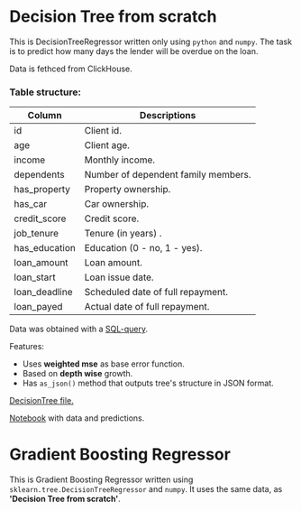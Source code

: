 # Decision Tree from scratch
This is DecisionTreeRegressor written only using `python` and `numpy`.
The task is to predict how many days the lender will be overdue on the loan.

Data is fethced from ClickHouse.
### Table structure:
| Column        | Descriptions                        |
| ------------- | ----------------------------------- |
| id            | Client id.                          |
| age           | Client age.                         |
| income        | Monthly income.                     |
| dependents    | Number of dependent family members. |
| has_property  | Property ownership.                 |
| has_car       | Car ownership.                      |
| credit_score  | Credit score.                       |
| job_tenure    | Tenure (in years)           .       |
| has_education | Education (0 - no, 1 - yes).        |
| loan_amount   | Loan amount.                        |
| loan_start    | Loan issue date.                    |
| loan_deadline | Scheduled date of full repayment.   |
| loan_payed    | Actual date of full repayment.      |


Data was obtained with a [SQL-query](query.sql).

Features:
- Uses **weighted mse** as base error function.
- Based on **depth wise** growth.
- Has `as_json()` method that outputs tree's structure in JSON format.

[DecisionTree file.](tree.py)

[Notebook](decision_tree.ipynb) with data and predictions.

# Gradient Boosting Regressor
This is Gradient Boosting Regressor written using `sklearn.tree.DecisionTreeRegressor` and `numpy`.
It uses the same data, as **'Decision Tree from scratch'**.